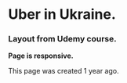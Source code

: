# Uber in Ukraine. 
### Layout from Udemy course.

**Page is responsive.**

This page was created 1 year ago.
